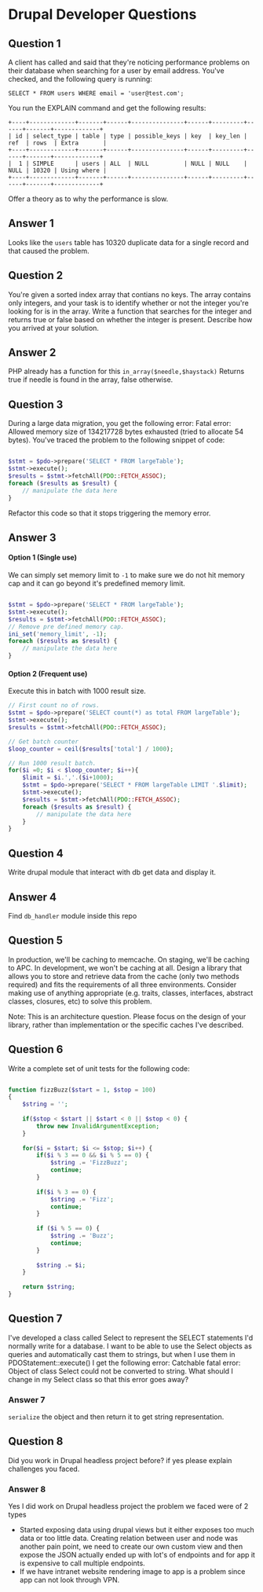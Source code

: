 # Drupal Developer Questions

## Question 1
A client has called and said that they're noticing performance problems on their database when searching for a user by email address. You've checked, and the following query is running:

```
SELECT * FROM users WHERE email = 'user@test.com';
```

You run the EXPLAIN command and get the following results:

```
+----+-------------+-------+------+---------------+------+---------+------+-------+-------------+
| id | select_type | table | type | possible_keys | key  | key_len | ref  | rows  | Extra       |
+----+-------------+-------+------+---------------+------+---------+------+-------+-------------+
|  1 | SIMPLE      | users | ALL  | NULL          | NULL | NULL    | NULL | 10320 | Using where |
+----+-------------+-------+------+---------------+------+---------+------+-------+-------------+
```

Offer a theory as to why the performance is slow.

## Answer 1
Looks like the `users` table has 10320 duplicate data for a single record and that caused the problem. 


## Question 2
You're given a sorted index array that contians no keys. The array contains only integers, and your task is to identify whether or not the integer you're looking for is in the array. Write a function that searches for the integer and returns true or false based on whether the integer is present. Describe how you arrived at your solution.

## Answer 2
PHP already has a function for this `in_array($needle,$haystack)` Returns true if needle is found in the array, false otherwise.

## Question 3
During a large data migration, you get the following error: Fatal error: Allowed memory size of 134217728 bytes exhausted (tried to allocate 54 bytes). You've traced the problem to the following snippet of code:

```php

$stmt = $pdo->prepare('SELECT * FROM largeTable');
$stmt->execute();
$results = $stmt->fetchAll(PDO::FETCH_ASSOC);
foreach ($results as $result) {
	// manipulate the data here
}
```
Refactor this code so that it stops triggering the memory error.

## Answer 3
#### Option 1 (Single use)
We can simply set memory limit to `-1` to make sure we do not hit memory cap and it can go beyond it's predefined memory limit.
```php

$stmt = $pdo->prepare('SELECT * FROM largeTable');
$stmt->execute();
$results = $stmt->fetchAll(PDO::FETCH_ASSOC);
// Remove pre defined memory cap.
ini_set('memory_limit', -1);
foreach ($results as $result) {
	// manipulate the data here
}
``` 
#### Option 2 (Frequent use)
Execute this in batch with 1000 result size.
```php
// First count no of rows.
$stmt = $pdo->prepare('SELECT count(*) as total FROM largeTable');
$stmt->execute();
$results = $stmt->fetchAll(PDO::FETCH_ASSOC);

// Get batch counter
$loop_counter = ceil($results['total'] / 1000);

// Run 1000 result batch.
for($i =0; $i < $loop_counter; $i++){
    $limit = $i.','.($i+1000);
    $stmt = $pdo->prepare('SELECT * FROM largeTable LIMIT '.$limit);
    $stmt->execute();
    $results = $stmt->fetchAll(PDO::FETCH_ASSOC);
    foreach ($results as $result) {
        // manipulate the data here
    }
}
``` 

## Question 4
Write drupal module that interact with db get data and display it.

## Answer 4
Find `db_handler` module inside this repo


## Question 5
In production, we'll be caching to memcache. On staging, we'll be caching to APC. In development, we won't be caching at all. Design a library that allows you to store and retrieve data from the cache (only two methods required) and fits the requirements of all three environments. Consider making use of anything appropriate (e.g. traits, classes, interfaces, abstract classes, closures, etc) to solve this problem.

Note: This is an architecture question. Please focus on the design of your library, rather than implementation or the specific caches I've described.


## Question 6
Write a complete set of unit tests for the following code:

```php

function fizzBuzz($start = 1, $stop = 100)
{
	$string = '';
	
	if($stop < $start || $start < 0 || $stop < 0) {
		throw new InvalidArgumentException;
	}
	
	for($i = $start; $i <= $stop; $i++) {
		if($i % 3 == 0 && $i % 5 == 0) {
			$string .= 'FizzBuzz';
			continue;
		}
		
		if($i % 3 == 0) {
			$string .= 'Fizz';
			continue;
		}
		
		if ($i % 5 == 0) {
			$string .= 'Buzz';
			continue;
		}
		
		$string .= $i;
	}
	
	return $string;
}
```


## Question 7
I've developed a class called Select to represent the SELECT statements I'd normally write for a database. I want to be able to use the Select objects as queries and automatically cast them to strings, but when I use them in PDOStatement::execute() I get the following error: Catchable fatal error: Object of class Select could not be converted to string. What should I change in my Select class so that this error goes away?

### Answer 7
`serialize` the object and then return it to get string representation.

## Question 8
Did you work in Drupal headless project before? if yes please explain challenges you faced.

### Answer 8
Yes I did work on Drupal headless project the problem we faced were of 2 types 
* Started exposing data using drupal views but it either exposes too much data or too little data. Creating relation between user and node was another pain point, we need to create our own custom view and then expose the JSON actually ended up with lot's of endpoints and for app it is expensive to call multiple endpoints.
* If we have intranet website rendering image to app is a problem since app can not look through VPN.
 
